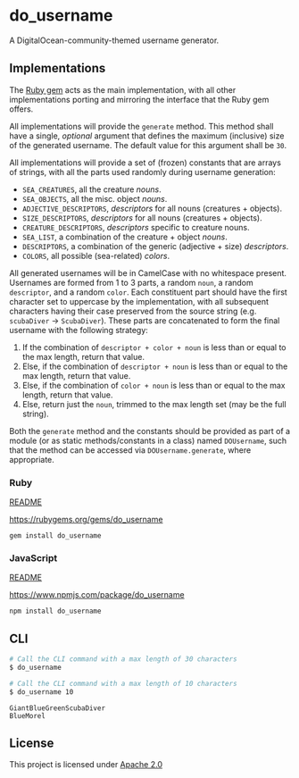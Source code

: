# do_username

A DigitalOcean-community-themed username generator.

## Implementations

The [Ruby gem](ruby) acts as the main implementation, with all other
implementations porting and mirroring the interface that the Ruby gem offers.

All implementations will provide the `generate` method. This method shall have a
single, *optional* argument that defines the maximum (inclusive) size of the
generated username. The default value for this argument shall be `30`.

All implementations will provide a set of (frozen) constants  that are arrays of
strings, with all the parts used randomly during username generation:

- `SEA_CREATURES`, all the creature *nouns*.
- `SEA_OBJECTS`, all the misc. object *nouns*.
- `ADJECTIVE_DESCRIPTORS`, *descriptors* for all nouns (creatures + objects).
- `SIZE_DESCRIPTORS`, *descriptors* for all nouns (creatures + objects).
- `CREATURE_DESCRIPTORS`, *descriptors* specific to creature nouns.
- `SEA_LIST`, a combination of the creature + object *nouns*.
- `DESCRIPTORS`, a combination of the generic (adjective + size) *descriptors*.
- `COLORS`, all possible (sea-related) *colors*.

All generated usernames will be in CamelCase with no whitespace present.
Usernames are formed from 1 to 3 parts, a random `noun`, a random `descriptor`,
and a random `color`. Each constituent part should have the first character set
to uppercase by the implementation, with all subsequent characters having their
case preserved from the source string (e.g. `scubaDiver` -> `ScubaDiver`). These
parts are concatenated to form the final username with the following strategy:

1. If the combination of `descriptor + color + noun` is less than or equal to
the max length, return that value.
2. Else, if the combination of `descriptor + noun` is less than or equal to the
max length, return that value.
3. Else, if the combination of `color + noun` is less than or equal to the max
length, return that value.
4. Else, return just the `noun`, trimmed to the max length set (may be the full
string).

Both the `generate` method and the constants should be provided as part of a
module (or as static methods/constants in a class) named `DOUsername`, such that
the method can be accessed via `DOUsername.generate`, where appropriate.

### Ruby

[README](ruby/README.md)

https://rubygems.org/gems/do_username

`gem install do_username`

### JavaScript

[README](javascript/README.md)

https://www.npmjs.com/package/do_username

`npm install do_username`

## CLI

```bash
# Call the CLI command with a max length of 30 characters
$ do_username

# Call the CLI command with a max length of 10 characters
$ do_username 10 
```

```text
GiantBlueGreenScubaDiver
BlueMorel
```

## License

This project is licensed under [Apache 2.0](LICENSE) 
